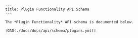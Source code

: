 
    ---
    title: Plugin Functionality API Schema
    ---

    The *Plugin Functionality* API schema is documented below.

    [OAD(./docs/docs/api/schema/plugins.yml)]
